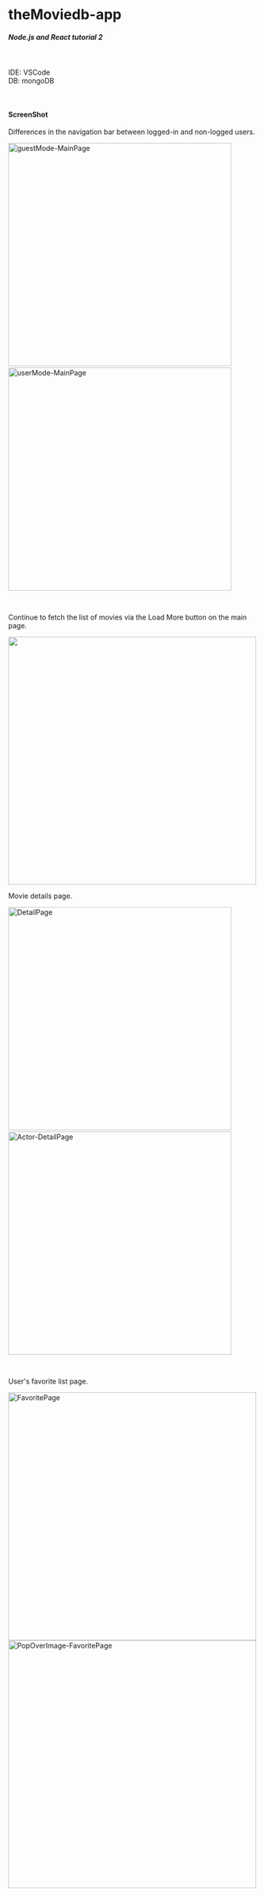 # theMoviedb-app
##### Node.js and React tutorial 2
</br>
<p>IDE: VSCode</br>
DB: mongoDB</p>
</br>
<h4>ScreenShot</h4>
<p>Differences in the navigation bar between logged-in and non-logged users.</p>
<p>
<img src="https://user-images.githubusercontent.com/55703132/96332109-3cbf1e00-109d-11eb-9591-7ac321ad724d.JPG" width=450 title="guestMode-MainPage" alt="guestMode-MainPage" />&emsp;&emsp;&emsp;<img src="https://user-images.githubusercontent.com/55703132/96332311-29f91900-109e-11eb-98a4-206481a5c6df.JPG" width=450 title="userMode-MainPage" alt="userMode-MainPage" />
  </p>
</br>
<p>Continue to fetch the list of movies via the Load More button on the main page.</p>
<img src="https://user-images.githubusercontent.com/55703132/96332695-70e80e00-10a0-11eb-9071-b30b1715cfbb.JPG" width=500 />
</br>
<p>Movie details page.</p>
<p>
<img src="https://user-images.githubusercontent.com/55703132/96332825-3e8ae080-10a1-11eb-8a53-eae31ca037b8.JPG" width=450 title="DetailPage" alt="DetailPage" />&emsp;&emsp;&emsp;<img src="https://user-images.githubusercontent.com/55703132/96332855-5cf0dc00-10a1-11eb-9de8-ac7249d760c4.JPG" width=450 title="Actor-DetailPage" alt="Actor-DetailPage" />
  </p>
</br>
<p>User's favorite list page.</p>
<img src="https://user-images.githubusercontent.com/55703132/96332914-a2150e00-10a1-11eb-9255-7b0c1ab9cc0f.JPG" width=500 title="FavoritePage" alt="FavoritePage"/>
<img src="https://user-images.githubusercontent.com/55703132/96332937-c53fbd80-10a1-11eb-919e-69ce3012a64f.png" width=500 title="PopOverImage-FavoritePage" alt="PopOverImage-FavoritePage"/>
